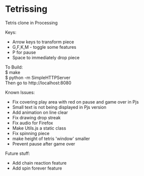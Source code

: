 Tetrissing
==========

Tetris clone in Processing

Keys:
 - Arrow keys to transform piece
 - G,F,K,M - toggle some features
 - P for pause
 - Space to immediately drop piece

To Build:  
 $ make  
 $ python -m SimpleHTTPServer  
Then go to http://localhost:8080 

Known Issues:
 - Fix covering play area with red on pause and game over in Pjs
 - Small text is not being displayed in Pjs version
 - Add animation on line clear
 - Fix drawing drop streak
 - Fix audio for Firefox
 - Make Utils.js a static class
 - Fix spinning piece
 - make height of tetris 'window' smaller
 - Prevent pause after game over

Future stuff:
 - Add chain reaction feature
 - Add spin forever feature
